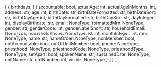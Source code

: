 [
  {
    birthdays: [
      {
        accountable: bool,
        actualAge: int,
        actualAgeInMonths: int,
        address: str,
        age: int,
        birthDate: str,
        birthDateFormatted: str,
        birthDateSort: str,
        birthDayAge: int,
        birthDayFormatted: str,
        birthDaySort: str,
        dayInteger: int,
        displayBirthdate: str,
        email: NoneType,
        formattedMrn: NoneType,
        gender: str,
        genderCode: int,
        genderLabelShort: str,
        householdEmail: NoneType,
        householdPhone: NoneType,
        id: int,
        monthInteger: int,
        mrn: NoneType,
        name: str,
        nameOrder: NoneType,
        nonMember: bool,
        notAccountable: bool,
        outOfUnitMember: bool,
        phone: NoneType,
        priesthood: NoneType,
        priesthoodCode: NoneType,
        priesthoodType: NoneType,
        setApart: bool,
        spokenName: str,
        sustainedDate: NoneType,
        unitName: str,
        unitNumber: int,
        visible: NoneType
      }
    ]
  }
]